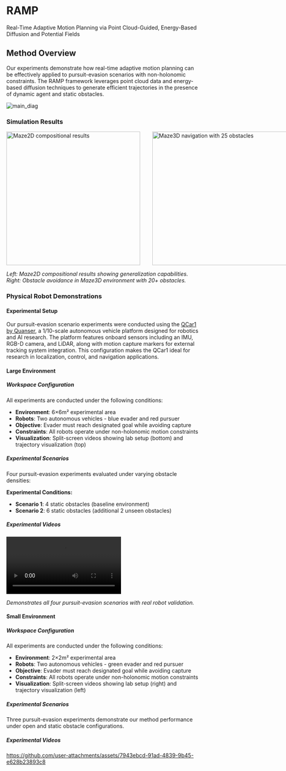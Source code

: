 # RAMP
Real-Time Adaptive Motion Planning via Point Cloud-Guided, Energy-Based Diffusion and Potential Fields

## Method Overview
Our experiments demonstrate how real-time adaptive motion planning can be effectively applied to pursuit-evasion scenarios with non-holonomic constraints. The RAMP framework leverages point cloud data and energy-based diffusion techniques to generate efficient trajectories in the presence of dynamic agent and static obstacles.

![main_diag](https://github.com/user-attachments/assets/ad1f25e2-40ca-4d0e-ac7e-5d7b37ca8544)

### Simulation Results


<div style="display: flex; align-items: center;">
  <img src="https://github.com/user-attachments/assets/d8121aaa-9153-4585-8ca5-7d65280ffa0f" height="350" width="350" alt="Maze2D compositional results">
  &nbsp;&nbsp;&nbsp;&nbsp;&nbsp;&nbsp;&nbsp;&nbsp;
  <img src="https://github.com/user-attachments/assets/7320c893-1c45-41c0-969c-c7e76c36ea07" height="350" width="400" alt="Maze3D navigation with 25 obstacles">
</div>


*Left: Maze2D compositional results showing generalization capabilities. Right: Obstacle avoidance in Maze3D environment with 20+ obstacles.*

### Physical Robot Demonstrations

#### Experimental Setup

Our pursuit-evasion scenario experiments were conducted using the [QCar1 by Quanser](https://www.quanser.com/products/qcar/), a 1/10-scale autonomous vehicle platform designed for robotics and AI research. The platform features onboard sensors including an IMU, RGB-D camera, and LiDAR, along with motion capture markers for external tracking system integration. This configuration makes the QCar1 ideal for research in localization, control, and navigation applications.

#### Large Environment 

##### Workspace Configuration
All experiments are conducted under the following conditions:
- **Environment**: 6×6m² experimental area
- **Robots**: Two autonomous vehicles - blue evader and red pursuer  
- **Objective**: Evader must reach designated goal while avoiding capture
- **Constraints**: All robots operate under non-holonomic motion constraints
- **Visualization**: Split-screen videos showing lab setup (bottom) and trajectory visualization (top)


##### Experimental Scenarios

Four pursuit-evasion experiments evaluated under varying obstacle densities:

**Experimental Conditions:**
- **Scenario 1**: 4 static obstacles (baseline environment)
- **Scenario 2**: 6 static obstacles (additional 2 unseen obstacles)

##### Experimental Videos

<video src="https://github.com/user-attachments/assets/caa43491-58ce-4817-9da9-8a3b4bb78d5b" controls="controls" style="max-width: 100%;">
</video>

*Demonstrates all four pursuit-evasion scenarios with real robot validation.*

#### Small Environment 

##### Workspace Configuration
All experiments are conducted under the following conditions:
- **Environment**: 2×2m² experimental area
- **Robots**: Two autonomous vehicles - green evader and red pursuer  
- **Objective**: Evader must reach designated goal while avoiding capture
- **Constraints**: All robots operate under non-holonomic motion constraints
- **Visualization**: Split-screen videos showing lab setup (right) and trajectory visualization (left)

##### Experimental Scenarios

Three pursuit-evasion experiments demonstrate our method performance under open and static obstacle configurations.

##### Experimental Videos

https://github.com/user-attachments/assets/7943ebcd-91ad-4839-9b45-e628b23893c8

